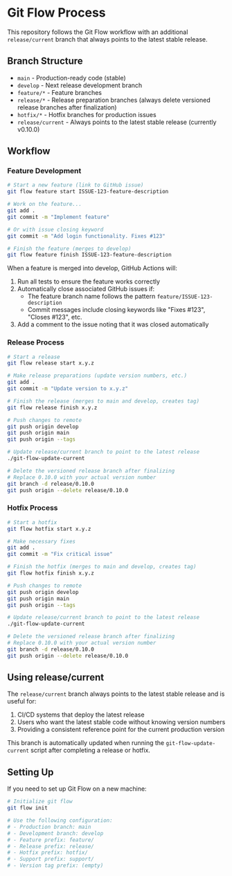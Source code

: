 # Git Flow Process

This repository follows the Git Flow workflow with an additional `release/current` branch that always points to the latest stable release.

## Branch Structure

- `main` - Production-ready code (stable)
- `develop` - Next release development branch
- `feature/*` - Feature branches
- `release/*` - Release preparation branches (always delete versioned release branches after finalization)
- `hotfix/*` - Hotfix branches for production issues
- `release/current` - Always points to the latest stable release (currently v0.10.0)

## Workflow

### Feature Development

```bash
# Start a new feature (link to GitHub issue)
git flow feature start ISSUE-123-feature-description

# Work on the feature...
git add .
git commit -m "Implement feature"

# Or with issue closing keyword
git commit -m "Add login functionality. Fixes #123"

# Finish the feature (merges to develop)
git flow feature finish ISSUE-123-feature-description
```

When a feature is merged into develop, GitHub Actions will:
1. Run all tests to ensure the feature works correctly
2. Automatically close associated GitHub issues if:
   - The feature branch name follows the pattern `feature/ISSUE-123-description`
   - Commit messages include closing keywords like "Fixes #123", "Closes #123", etc.
3. Add a comment to the issue noting that it was closed automatically

### Release Process

```bash
# Start a release
git flow release start x.y.z

# Make release preparations (update version numbers, etc.)
git add .
git commit -m "Update version to x.y.z"

# Finish the release (merges to main and develop, creates tag)
git flow release finish x.y.z

# Push changes to remote
git push origin develop
git push origin main
git push origin --tags

# Update release/current branch to point to the latest release
./git-flow-update-current

# Delete the versioned release branch after finalizing
# Replace 0.10.0 with your actual version number
git branch -d release/0.10.0
git push origin --delete release/0.10.0
```

### Hotfix Process

```bash
# Start a hotfix
git flow hotfix start x.y.z

# Make necessary fixes
git add .
git commit -m "Fix critical issue"

# Finish the hotfix (merges to main and develop, creates tag)
git flow hotfix finish x.y.z

# Push changes to remote
git push origin develop
git push origin main
git push origin --tags

# Update release/current branch to point to the latest release
./git-flow-update-current

# Delete the versioned release branch after finalizing
# Replace 0.10.0 with your actual version number
git branch -d release/0.10.0
git push origin --delete release/0.10.0
```

## Using release/current

The `release/current` branch always points to the latest stable release and is useful for:

1. CI/CD systems that deploy the latest release
2. Users who want the latest stable code without knowing version numbers
3. Providing a consistent reference point for the current production version

This branch is automatically updated when running the `git-flow-update-current` script after completing a release or hotfix.

## Setting Up

If you need to set up Git Flow on a new machine:

```bash
# Initialize git flow
git flow init

# Use the following configuration:
# - Production branch: main
# - Development branch: develop
# - Feature prefix: feature/
# - Release prefix: release/
# - Hotfix prefix: hotfix/
# - Support prefix: support/
# - Version tag prefix: (empty)
```